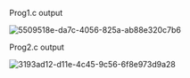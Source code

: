 Prog1.c output

![5509518e-da7c-4056-825a-ab88e320c7b6](https://media.git.txstate.edu/user/3137/files/a92f5f70-a6cf-4913-bee3-50de374a3030)

Prog2.c output

![3193ad12-d11e-4c45-9c56-6f8e973d9a28](https://media.git.txstate.edu/user/3137/files/8bae9e57-c008-43c8-b225-0a1d97f70631)

